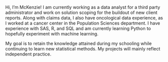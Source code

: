 Hi, I’m McKenzie!
I am currently working as a data analyst for a third party administrator and work on solution scoping for the buildout of new client reports.
Along with claims data, I also have oncological data experience, as I worked at a cancer center in the Population Sciences department. I have experience 
with SAS, R, and SQL and am currently learning Python to hopefully experiment with machine learning. 

My goal is to retain the knowledge attained during my schooling while continuing to learn new statistical methods. My projects will mainly reflect independent 
practice. 


<!---
mmcintyre22/mmcintyre22 is a ✨ special ✨ repository because its `README.md` (this file) appears on your GitHub profile.
You can click the Preview link to take a look at your changes.
--->
